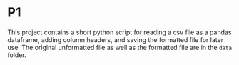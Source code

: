 # P1
This project contains a short python script for reading a csv file as a pandas dataframe, adding column headers, and saving the formatted file for later use. The original unformatted file as well as the formatted file are in the `data` folder.

